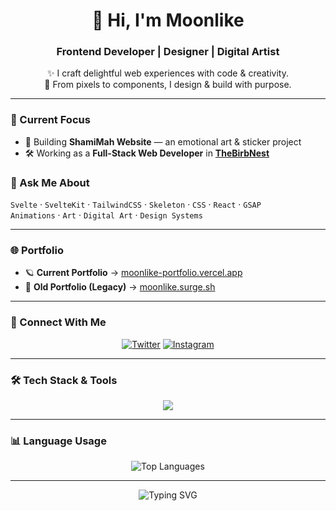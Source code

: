 <h1 align="center">🌙 Hi, I'm Moonlike</h1>
<h3 align="center">Frontend Developer | Designer | Digital Artist</h3>

<p align="center">
✨ I craft delightful web experiences with code & creativity.<br>
🎨 From pixels to components, I design & build with purpose.
</p>

---

### 🚀 Current Focus
- 🌿 Building **ShamiMah Website** — an emotional art & sticker project
- 🛠️ Working as a **Full-Stack Web Developer** in <a href="thebirbnest.com" >**TheBirbNest**</a>

### 💬 Ask Me About
`Svelte` · `SvelteKit` · `TailwindCSS` · `Skeleton` · `CSS` · `React` · `GSAP`  
`Animations` · `Art` · `Digital Art` · `Design Systems`

---

### 🌐 Portfolio
- 🪐 **Current Portfolio** → [moonlike-portfolio.vercel.app](https://moonlike-portfolio.vercel.app/)
- 🌿 **Old Portfolio (Legacy)** → [moonlike.surge.sh](https://moonlike.surge.sh/)

---

### 📲 Connect With Me
<p align="center">
  <a href="https://twitter.com/moonlike_tech"><img src="https://skillicons.dev/icons?i=twitter" alt="Twitter" /></a>
  <a href="https://instagram.com/moonliketech"><img src="https://skillicons.dev/icons?i=instagram" alt="Instagram" /></a>
</p>

---

### 🛠️ Tech Stack & Tools
<p align="center">
  <img src="https://skillicons.dev/icons?i=html,css,js,react,svelte,nextjs,tailwind,vuetify,gsap,figma,blender,nuxtjs" />
</p>

---

### 📊 Language Usage
<p align="center">
  <img src="https://github-readme-stats.vercel.app/api/top-langs/?username=mahzzaa&layout=compact&theme=radical" alt="Top Languages" />
</p>

---

<p align="center">
  <img src="https://readme-typing-svg.demolab.com?font=Fira+Code&duration=3000&pause=1000&color=F779AA&center=true&vCenter=true&multiline=true&width=600&height=80&lines=Frontend+Developer+%7C+Designer+%7C+Dreamer;Crafting+Art+into+Web+Experiences;Always+Moonlike" alt="Typing SVG" />
</p>

